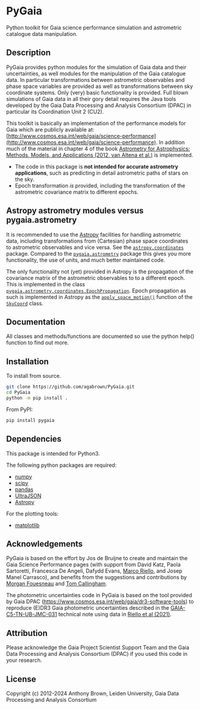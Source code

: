 # PyGaia

Python toolkit for Gaia science performance simulation and astrometric catalogue data manipulation.

## Description

PyGaia provides python modules for the simulation of Gaia data and their uncertainties, as well modules for the
manipulation of the Gaia catalogue data. In particular transformations between astrometric observables and phase space
variables are provided as well as transformations between sky coordinate systems. Only (very) basic functionality is
provided. Full blown simulations of Gaia data in all their gory detail requires the Java tools developed by the Gaia
Data Processing and Analysis Consortium (DPAC) in particular its Coordination Unit 2 (CU2).

This toolkit is basically an implementation of the performance models for Gaia which are publicly available at:
[http://www.cosmos.esa.int/web/gaia/science-performance](http://www.cosmos.esa.int/web/gaia/science-performance). In
addition much of the material in chapter 4 of the book [Astrometry for Astrophysics: Methods, Models, and
 Applications (2012, van Altena et al.)](http://www.cambridge.org/9780521519205) is implemented.

* The code in this package is __not intended for accurate astrometry applications__, such as predicting in detail
 astrometric paths of stars on the sky. 
* Epoch transformation _is_ provided, including the transformation of the astrometric covariance matrix to different
 epochs.
 
## Astropy astrometry modules versus pygaia.astrometry

It is recommended to use the [Astropy](https://www.astropy.org/) facilities for handling astrometric data, including transformations from (Cartesian) phase space coordinates to astrometric observables and vice versa. See the [`astropy.coordinates`](https://docs.astropy.org/en/stable/coordinates/index.html) package. Compared to the [`pygaia.astrometry`](./pygaia/astrometry) package this gives you more functionality, the use of units, and much better maintained code.
 
The only functionality not (yet) provided in Astropy is the propagation of the covariance matrix of the astrometric observables to to a different epoch. This is implemented in the class [`pygaia.astrometry.coordinates.EpochPropagation`](./pygaia/astrometry/coordinates.py). Epoch propagation as such is implemented in Astropy as the [`apply_space_motion()`](https://docs.astropy.org/en/stable/coordinates/apply_space_motion.html) function of the [`SkyCoord`](https://docs.astropy.org/en/stable/api/astropy.coordinates.SkyCoord.html#astropy.coordinates.SkyCoord) class.

## Documentation

All classes and methods/functions are documented so use the python help() function to find out more.

## Installation

To install from source.

```bash
git clone https://github.com/agabrown/PyGaia.git
cd PyGaia
python -m pip install .
```

From PyPI:

```bash
pip install pygaia
```

## Dependencies

This package is intended for Python3.

The following python packages are required:

* [numpy](https://numpy.org/)
* [scipy](https://scipy.org/)
* [pandas](https://pandas.pydata.org/)
* [UltraJSON](https://github.com/ultrajson/ultrajson)
* [Astropy](https://www.astropy.org/)

For the plotting tools:

* [matplotlib](https://matplotlib.org/)

## Acknowledgements

PyGaia is based on the effort by Jos de Bruijne to create and maintain the Gaia Science Performance pages (with support from David Katz, Paola Sartoretti, Francesca De Angeli, Dafydd Evans, [Marco Riello](https://github.com/marc0uk), and Josep Manel Carrasco), and benefits from the suggestions and contributions by [Morgan Fouesneau](https://github.com/mfouesneau) and [Tom Callingham](https://github.com/TomCallingham).

The photometric uncertainties code in PyGaia is based on the tool provided by Gaia DPAC (https://www.cosmos.esa.int/web/gaia/dr3-software-tools) to reproduce (E)DR3 Gaia photometric uncertainties described in the [GAIA-C5-TN-UB-JMC-031](https://dms.cosmos.esa.int/COSMOS/doc_fetch.php?id=1404728) technical note using data in [Riello et al (2021)](https://doi.org/10.1051/0004-6361/202039587).



## Attribution

Please acknowledge the Gaia Project Scientist Support Team and the Gaia Data Processing and Analysis Consortium 
(DPAC) if you used this code in your research.

## License

Copyright (c) 2012-2024 Anthony Brown, Leiden University, Gaia Data Processing and Analysis Consortium